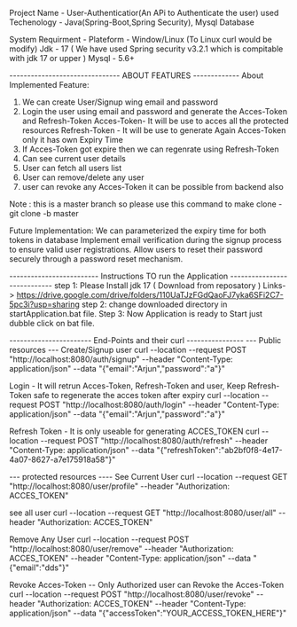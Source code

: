 Project Name - User-Authenticatior(An APi to Authenticate the user)
used Techenology - Java(Spring-Boot,Spring Security), Mysql Database

System Requirment - 
Plateform - Window/Linux (To Linux curl would be modify)
Jdk  - 17 ( We have used Spring security v3.2.1 which is compitable with jdk 17 or upper )
Mysql - 5.6+

------------------------------- ABOUT FEATURES -------------
About Implemented Feature:
1. We can create User/Signup wing email and password
2. Login the user using email and password and generate the Acces-Token and Refresh-Token
	Acces-Token- It will be use to acces all the protected resources 
	Refresh-Token - It will be use to generate Again Acces-Token only it has own Expiry Time
3. If Acces-Token got expire then we can regenrate using Refresh-Token 	
3. Can see current user details
4. User can fetch all users list
5. User can remove/delete any user
6. user can revoke any Acces-Token it can be possible from backend also

Note : this is a master branch so please use this command to make clone - git clone -b master 

Future Implementation:
We can parameterized the expiry time for both tokens in database
Implement email verification during the signup process to ensure valid user registrations.
Allow users to reset their password securely through a password reset mechanism.

------------------------- Instructions TO run the Application ----------------------------
step 1:
Please Install jdk 17 ( Download from reposatory ) Links-> https://drive.google.com/drive/folders/110UaTJzFGdQaoFJ7yka6SFi2C7-5pc3i?usp=sharing
step 2: change downloaded directory in startApplication.bat file.
Step 3: Now Application is ready to Start just dubble click on bat file.


----------------------- End-Points and their curl ----------------
--- Public resources ---
Create/Signup user
curl --location --request POST "http://localhost:8080/auth/signup" --header "Content-Type: application/json" --data "{\"email\":\"Arjun\",\"password\":\"a\"}"

Login - It will retrun Acces-Token, Refresh-Token and user, Keep Refresh-Token safe to regenerate the acces token after expiry
curl --location --request POST "http://localhost:8080/auth/login" --header "Content-Type: application/json" --data "{\"email\":\"Arjun\",\"password\":\"a\"}"

Refresh Token - It is only useable for generating ACCES_TOKEN 
curl --location --request POST "http://localhost:8080/auth/refresh" --header "Content-Type: application/json" --data "{\"refreshToken\":\"ab2bf0f8-4e17-4a07-8627-a7e175918a58\"}"

--- protected resources ----
See Current User
curl --location --request GET "http://localhost:8080/user/profile" --header "Authorization: ACCES_TOKEN"

see all user 
curl --location --request GET "http://localhost:8080/user/all" --header "Authorization: ACCES_TOKEN"

Remove Any User 
curl --location --request POST "http://localhost:8080/user/remove" --header "Authorization: ACCES_TOKEN" --header "Content-Type: application/json" --data "{\"email\":\"dds\"}"


Revoke Acces-Token -- Only Authorized user can Revoke the Acces-Token
curl --location --request POST "http://localhost:8080/user/revoke" --header "Authorization: ACCES_TOKEN" --header "Content-Type: application/json" --data "{\"accessToken\":\"YOUR_ACCESS_TOKEN_HERE\"}"












